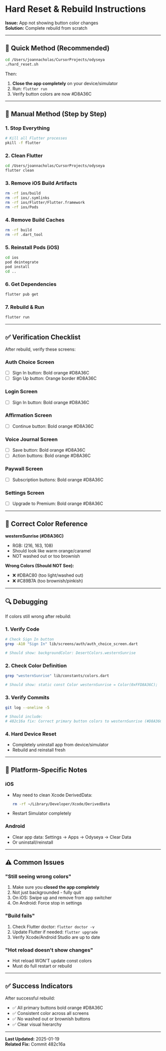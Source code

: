 # Hard Reset & Rebuild Instructions

**Issue:** App not showing button color changes  
**Solution:** Complete rebuild from scratch

---

## 🚀 Quick Method (Recommended)

```bash
cd /Users/joannacholas/CursorProjects/odyseya
./hard_reset.sh
```

Then:
1. **Close the app completely** on your device/simulator
2. Run: `flutter run`
3. Verify button colors are now #D8A36C

---

## 🔧 Manual Method (Step by Step)

### 1. Stop Everything
```bash
# Kill all Flutter processes
pkill -f flutter
```

### 2. Clean Flutter
```bash
cd /Users/joannacholas/CursorProjects/odyseya
flutter clean
```

### 3. Remove iOS Build Artifacts
```bash
rm -rf ios/build
rm -rf ios/.symlinks  
rm -rf ios/Flutter/Flutter.framework
rm -rf ios/Pods
```

### 4. Remove Build Caches
```bash
rm -rf build
rm -rf .dart_tool
```

### 5. Reinstall Pods (iOS)
```bash
cd ios
pod deintegrate
pod install
cd ..
```

### 6. Get Dependencies
```bash
flutter pub get
```

### 7. Rebuild & Run
```bash
flutter run
```

---

## ✅ Verification Checklist

After rebuild, verify these screens:

### Auth Choice Screen
- [ ] Sign In button: Bold orange #D8A36C
- [ ] Sign Up button: Orange border #D8A36C

### Login Screen  
- [ ] Sign In button: Bold orange #D8A36C

### Affirmation Screen
- [ ] Continue button: Bold orange #D8A36C

### Voice Journal Screen
- [ ] Save button: Bold orange #D8A36C
- [ ] Action buttons: Bold orange #D8A36C

### Paywall Screen
- [ ] Subscription buttons: Bold orange #D8A36C

### Settings Screen
- [ ] Upgrade to Premium: Bold orange #D8A36C

---

## 🎨 Correct Color Reference

**westernSunrise (#D8A36C)**
- RGB: (216, 163, 108)
- Should look like warm orange/caramel
- NOT washed out or too brownish

**Wrong Colors (Should NOT See):**
- ❌ #DBAC80 (too light/washed out)
- ❌ #C89B7A (too brownish/pinkish)

---

## 🔍 Debugging

If colors still wrong after rebuild:

### 1. Verify Code
```bash
# Check Sign In button
grep -A10 "Sign In" lib/screens/auth/auth_choice_screen.dart

# Should show: backgroundColor: DesertColors.westernSunrise
```

### 2. Check Color Definition
```bash
grep "westernSunrise" lib/constants/colors.dart

# Should show: static const Color westernSunrise = Color(0xFFD8A36C);
```

### 3. Verify Commits
```bash
git log --oneline -5

# Should include:
# 482c16a fix: Correct primary button colors to westernSunrise (#D8A36C)
```

### 4. Hard Device Reset
- Completely uninstall app from device/simulator
- Rebuild and reinstall fresh

---

## 📱 Platform-Specific Notes

### iOS
- May need to clean Xcode DerivedData:
  ```bash
  rm -rf ~/Library/Developer/Xcode/DerivedData
  ```
- Restart Simulator completely

### Android
- Clear app data: Settings → Apps → Odyseya → Clear Data
- Or uninstall/reinstall

---

## ⚠️ Common Issues

### "Still seeing wrong colors"
1. Make sure you **closed the app completely**
2. Not just backgrounded - fully quit
3. On iOS: Swipe up and remove from app switcher
4. On Android: Force stop in settings

### "Build fails"
1. Check Flutter doctor: `flutter doctor -v`
2. Update Flutter if needed: `flutter upgrade`
3. Verify Xcode/Android Studio are up to date

### "Hot reload doesn't show changes"
- Hot reload WON'T update const colors
- Must do full restart or rebuild

---

## ✅ Success Indicators

After successful rebuild:
- ✅ All primary buttons bold orange #D8A36C
- ✅ Consistent color across all screens
- ✅ No washed out or brownish buttons
- ✅ Clear visual hierarchy

---

**Last Updated:** 2025-01-19  
**Related Fix:** Commit 482c16a
